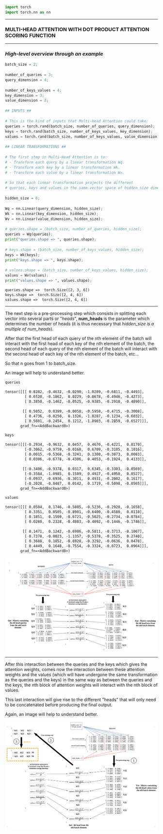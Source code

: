 ```python
import torch
import torch.nn as nn
```

***
### MULTI-HEAD ATTENTION WITH DOT PRODUCT ATTENTION SCORING FUNCTION
***

### *High-level overview through an example*


```python
batch_size = 2;

number_of_queries = 3;
query_dimension = 4;

number_of_keys_values = 4;
key_dimension = 3;
value_dimension = 2;

## INPUTS ##

# This is the kind of inputs that Multi-Head Attention could take:
queries = torch.rand(batch_size, number_of_queries, query_dimension);
keys = torch.rand(batch_size, number_of_keys_values, key_dimension);
values = torch.rand(batch_size, number_of_keys_values, value_dimension);

## LINEAR TRANSFORMATIONS ##

# The first step in Multi-Head Attention is to:
# - Transform each query by a linear transformation Wq.
# - Transform each key by a linear transformation Wk.
# - Transform each value by a linear transformation Wv.

# So that each linear transformation projects the different 
# queries, keys and values in the same vector space of hidden_size dimension.

hidden_size = 6;

Wq = nn.Linear(query_dimension, hidden_size);
Wk = nn.Linear(key_dimension, hidden_size);
Wv = nn.Linear(value_dimension, hidden_size);

# queries.shape = (batch_size, number_of_queries, hidden_size);
queries = Wq(queries);
print("queries.shape => ", queries.shape);

# keys.shape = (batch_size, number_of_keys_values, hidden_size);
keys = Wk(keys);
print("keys.shape => ", keys.shape);

# values.shape = (batch_size, number_of_keys_values, hidden_size);
values = Wv(values);
print("values.shape => ", values.shape);
```

    queries.shape =>  torch.Size([2, 3, 6])
    keys.shape =>  torch.Size([2, 4, 6])
    values.shape =>  torch.Size([2, 4, 6])


***

The next step is a pre-processing step which consists in splitting 
each vector into several parts or "*heads*", **num_heads** is the parameter which determines the number of heads (it is thus necessary that *hidden_size is a multiple of num_heads*).

After that the first head of each query of the nth element of the batch will interact with the first head of each key of the nth element of the batch, the second head of each query of the nth element of the batch will interact with the second head of each key of the nth element of the batch, etc... 

So that n goes from 1 to batch_size.

An image will help to understand better.


```python
queries
```




    tensor([[[ 0.8282, -0.4632, -0.0290, -1.0289, -0.6811, -0.4493],
             [ 0.6520, -0.1862,  0.0229, -0.8678, -0.4946, -0.4273],
             [ 0.3850, -0.1462, -0.0525, -0.9385, -0.2910, -0.4890]],
    
            [[ 0.5052,  0.0399, -0.0058, -0.5958, -0.4715, -0.3008],
             [ 0.4736, -0.0250,  0.1326, -1.0287, -0.1234, -0.6032],
             [ 0.5601, -0.2454,  0.1212, -1.0903, -0.2859, -0.6527]]],
           grad_fn=<AddBackward0>)




```python
keys
```




    tensor([[[-0.2934, -0.9632,  0.0457,  0.4670, -0.4221,  0.0170],
             [-0.3062, -0.9759, -0.0160,  0.6709, -0.3105,  0.1016],
             [ 0.0015, -0.5368, -0.3241,  0.1308, -0.3073,  0.0083],
             [ 0.0306, -0.6778, -0.4306,  0.4053, -0.1924,  0.4133]],
    
            [[-0.3406, -0.9378,  0.0317,  0.6345, -0.3303, -0.0569],
             [-0.3584, -1.0985,  0.1589,  0.4927, -0.4950,  0.0527],
             [-0.0937, -0.6936, -0.3011,  0.4931, -0.2002,  0.1617],
             [-0.2028, -0.8487,  0.0142,  0.1719, -0.5098, -0.0565]]],
           grad_fn=<AddBackward0>)




```python
values
```




    tensor([[[ 0.0504,  0.1746, -0.5805, -0.5236, -0.2920, -0.1658],
             [ 0.3351,  0.0505, -0.8901, -0.6400, -0.4580,  0.0110],
             [ 0.1851,  0.1509, -0.6721, -0.5025, -0.2734, -0.0784],
             [ 0.0280,  0.2328, -0.4803, -0.4092, -0.1446, -0.1746]],
    
            [[ 0.1471,  0.1242, -0.6986, -0.5811, -0.3713, -0.1067],
             [ 0.7378, -0.0023, -1.1357, -0.5378, -0.3525,  0.2740],
             [ 0.3688,  0.1852, -0.6928, -0.3292, -0.0636,  0.0478],
             [ 0.4449,  0.1648, -0.7554, -0.3324, -0.0723,  0.0964]]],
           grad_fn=<AddBackward0>)



![png](../plots/MultiHead_fig1.png)

***

After this interaction between the queries and the keys which gives the attention weights, comes now the interaction between these attention weights and the values (which will have undergone the same transformation as the queries and the keys) in the same way as between the queries and the keys, the nth block of attention weights will interact with the nth block of values.

This last interaction will give rise to the different "heads" that will only need to be concatenated before producing the final output.

Again, an image will help to understand better.

![png](../plots/MultiHead_fig2.png)
